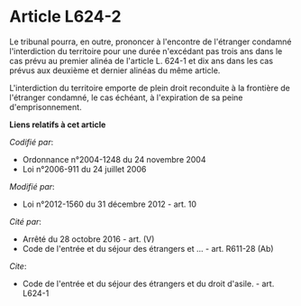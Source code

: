 # Article L624-2

Le tribunal pourra, en outre, prononcer à l'encontre de l'étranger condamné l'interdiction du territoire pour une durée
n'excédant pas trois ans dans le cas prévu au premier alinéa de l'article L. 624-1 et dix ans dans les cas prévus aux
deuxième et dernier alinéas du même article. 

L'interdiction du territoire emporte de plein droit reconduite à la frontière de l'étranger condamné, le cas échéant, à
l'expiration de sa peine d'emprisonnement.

**Liens relatifs à cet article**

_Codifié par_:

  - Ordonnance n°2004-1248 du 24 novembre 2004
  - Loi n°2006-911 du 24 juillet 2006

_Modifié par_:

  - Loi n°2012-1560 du 31 décembre 2012 - art. 10

_Cité par_:

  - Arrêté du 28 octobre 2016 - art. (V)
  - Code de l'entrée et du séjour des étrangers et ... - art. R611-28 (Ab)

_Cite_:

  - Code de l'entrée et du séjour des étrangers et du droit d'asile. - art. L624-1
